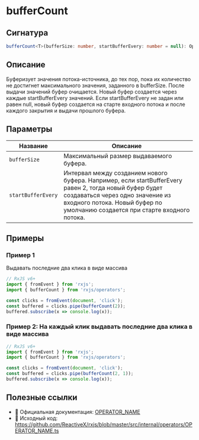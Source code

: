 # bufferCount

## Сигнатура

```typescript
bufferCount<T>(bufferSize: number, startBufferEvery: number = null): OperatorFunction<T, T[]>
```

## Описание
Буферизует значения потока-источника, до тех пор, пока их количество не достигнет максимального значения, заданного в bufferSize. После выдачи значений буфер очищается. Новый буфер создается через каждые startBufferEvery значений. Если startBufferEvery не задан или равен null, новый буфер создается на старте входного потока и после каждого закрытия и выдачи прошлого буфера.



## Параметры

| Название | Описание |
|-|-|
| `bufferSize` | Максимальный размер выдаваемого буфера. |
| `startBufferEvery` | Интервал между созданием нового буфера. Например, если startBufferEvery равен 2, тогда новый буфер будет создаваться через одно значение из входного потока. Новый буфер по умолчанию создается при старте входного потока. |


## Примеры

### Пример 1

Выдавать последние два клика в виде массива

```typescript
// RxJS v6+
import { fromEvent } from 'rxjs';
import { bufferCount } from 'rxjs/operators';

const clicks = fromEvent(document, 'click');
const buffered = clicks.pipe(bufferCount(2));
buffered.subscribe(x => console.log(x));
```

### Пример 2: На каждый клик выдавать последние два клика в виде массива

```typescript
// RxJS v6+
import { fromEvent } from 'rxjs';
import { bufferCount } from 'rxjs/operators';

const clicks = fromEvent(document, 'click');
const buffered = clicks.pipe(bufferCount(2, 1));
buffered.subscribe(x => console.log(x));
```

## Полезные ссылки

- 📰 Официальная документация: [OPERATOR_NAME](OPERATOR_URL)
- 📁 Исходный код: https://github.com/ReactiveX/rxjs/blob/master/src/internal/operators/OPERATOR_NAME.ts
 
